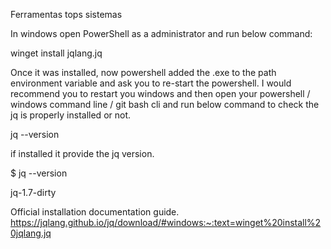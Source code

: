 Ferramentas tops sistemas

In windows open PowerShell as a administrator and run below command:

winget install jqlang.jq

Once it was installed, now powershell added the .exe to the path environment variable and ask you to re-start the powershell. I would recommend you to restart you windows and then open your powershell / windows command line / git bash cli and run below command to check the jq is properly installed or not.

jq --version

if installed it provide the jq version.

$ jq --version

jq-1.7-dirty

Official installation documentation guide. https://jqlang.github.io/jq/download/#windows:~:text=winget%20install%20jqlang.jq
